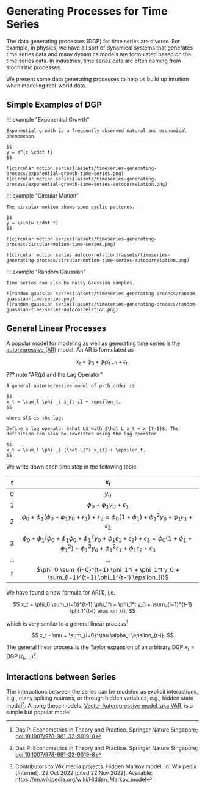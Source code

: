 # Generating Processes for Time Series

The data generating processes (DGP) for time series are diverse. For example, in physics, we have all sort of dynamical systems that generates time series data and many dynamics models are formulated based on the time series data. In industries, time series data are often coming from stochastic processes.

We present some data generating processes to help us build up intuition when modeling real-world data.


## Simple Examples of DGP


!!! example "Exponential Growth"

    Exponential growth is a frequently observed natural and economical phenomenon.

    $$
    y = e^{c \cdot t}
    $$

    ![circular motion series](assets/timeseries-generating-process/exponential-growth-time-series.png)
    ![circular motion series](assets/timeseries-generating-process/exponential-growth-time-series-autocorrelation.png)

!!! example "Circular Motion"

    The circular motion shows some cyclic patterns.

    $$
    y = \sin(w \cdot t)
    $$

    ![circular motion series](assets/timeseries-generating-process/circular-motion-time-series.png)

    ![circular motion series autocorrelation](assets/timeseries-generating-process/circular-motion-time-series-autocorrelation.png)

!!! example "Random Gaussian"

    Time series can also be noisy Gaussian samples.

    ![random gaussian series](assets/timeseries-generating-process/random-guassian-time-series.png)
    ![random gaussian series](assets/timeseries-generating-process/random-guassian-time-series-autocorrelation.png)

## General Linear Processes

A popular model for modeling as well as generating time series is the [autoregressive (AR)](timeseries-basics.ar.md) model. An AR is formulated as

$$
x_t = \phi_0 + \phi_1 x_{t-1} + \epsilon_t.
$$

??? note "AR(p) and the Lag Operator"

    A general autoregressive model of p-th order is

    $$
    x_t = \sum_l \phi _i x_{t-i} + \epsilon_t,
    $$

    where $l$ is the lag.

    Define a lag operator $\hat L$ with $\hat L x_t = x_{t-1}$. The definition can also be rewritten using the lag operator

    $$
    x_t = \sum_l \phi _i {\hat L}^i x_{t} + \epsilon_t.
    $$

We write down each time step in the following table.

| $t$ | $x_t$ |
|:---:|:---:|
| 0 | $y_0$ |
| 1 | $\phi_0 + \phi_1 y_0 + \epsilon_1$ |
| 2 | $\phi_0 + \phi_1 (\phi_0 + \phi_1 y_0 + \epsilon_1) + \epsilon_2 = \phi_0 (1 +  \phi_1) + \phi_1^2 y_0 + \phi_1\epsilon_1 + \epsilon_2$ |
| 3 | $\phi_0 + \phi_1 (\phi_0 +  \phi_1\phi_0 + \phi_1^2 y_0 + \phi_1\epsilon_1 + \epsilon_2) + \epsilon_3 = \phi_0(1 + \phi_1 +  \phi_1^2) + \phi_1^3 y_0 + \phi_1^2\epsilon_1 + \phi_1\epsilon_2 + \epsilon_3$ |
| ... | ... |
| $t$ | $\phi_0 \sum_{i=0}^{t-1} \phi_1^i + \phi_1^t y_0 + \sum_{i=1}^{t-1} \phi_1^{t-i} \epsilon_{i}$ |

We have found a new formula for AR(1), i.e.

$$
x_t = \phi_0 \sum_{i=0}^{t-1} \phi_1^i + \phi_1^t y_0 + \sum_{i=1}^{t-1} \phi_1^{t-i} \epsilon_{i},
$$

which is very similar to a general linear process[^Das2019]

$$
x_t - \mu = \sum_{i=0}^\tau \alpha_i \epsilon_{t-i}.
$$

The general linear process is the Taylor expansion of an arbitrary DGP $x_t = \operatorname{DGP}(\epsilon_t, ...)$[^Das2019].


## Interactions between Series

The interactions between the series can be modeled as explicit interactions, e.g., many spiking neurons, or through hidden variables, e.g., hidden state model[^hmm]. Among these models, [Vector Autoregressive model, aka VAR,](timeseries-basics.var.md) is a simple but popular model.


[^Das2019]: Das P. Econometrics in Theory and Practice. Springer Nature Singapore; [doi:10.1007/978-981-32-9019-8](https://link.springer.com/book/10.1007/978-981-32-9019-8)
[^hmm]: Contributors to Wikimedia projects. Hidden Markov model. In: Wikipedia [Internet]. 22 Oct 2022 [cited 22 Nov 2022]. Available: https://en.wikipedia.org/wiki/Hidden_Markov_model
